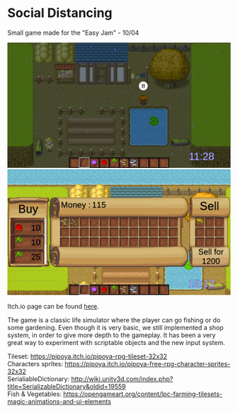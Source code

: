# Social Distancing
Small game made for the "Easy Jam" - 10/04

![game](Screenshots/Game.PNG)
![game](Screenshots/UI.PNG)

Itch.io page can be found [here](https://chyrro.itch.io/social-distancing).

The game is a classic life simulator where the player can go fishing or do some gardening. Even though it is very basic, we still implemented a shop system, in order to give more depth to the gameplay. It has been a very great way to experiment with scriptable objects and the new input system.

Tileset: https://pipoya.itch.io/pipoya-rpg-tileset-32x32  
Characters sprites: https://pipoya.itch.io/pipoya-free-rpg-character-sprites-32x32  
SerialiableDictionary: http://wiki.unity3d.com/index.php?title=SerializableDictionary&oldid=19559  
Fish & Vegetables: https://opengameart.org/content/lpc-farming-tilesets-magic-animations-and-ui-elements  
